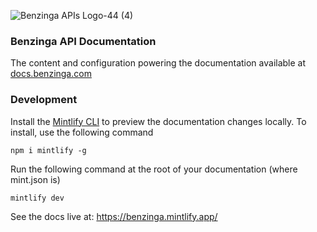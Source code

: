 ![Benzinga APIs Logo-44 (4)](https://github.com/Benzinga/doc-site-mintlify/assets/93008740/3a8c92fa-e563-4276-8156-d703d470bb28)

### Benzinga API Documentation

The content and configuration powering the documentation available at [docs.benzinga.com](https://docs.benzinga.com)


### Development

Install the [Mintlify CLI](https://www.npmjs.com/package/mintlify) to preview the documentation changes locally. To install, use the following command

```
npm i mintlify -g
```

Run the following command at the root of your documentation (where mint.json is)

```
mintlify dev
```

See the docs live at: https://benzinga.mintlify.app/
